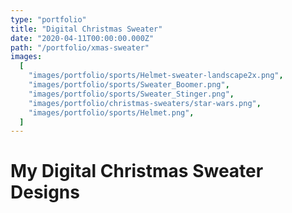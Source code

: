 ```yaml
---
type: "portfolio"
title: "Digital Christmas Sweater"
date: "2020-04-11T00:00:00.000Z"
path: "/portfolio/xmas-sweater"
images:
  [
    "images/portfolio/sports/Helmet-sweater-landscape2x.png",
    "images/portfolio/sports/Sweater_Boomer.png",
    "images/portfolio/sports/Sweater_Stinger.png",
    "images/portfolio/christmas-sweaters/star-wars.png",
    "images/portfolio/sports/Helmet.png",
  ]
---
```


# My Digital Christmas Sweater Designs

